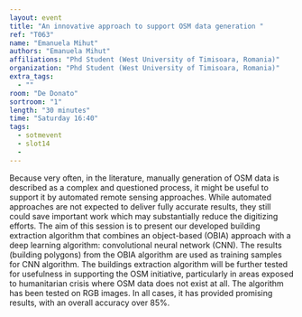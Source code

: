 ```yaml
---
layout: event
title: "An innovative approach to support OSM data generation "
ref: "T063"
name: "Emanuela Mihut"
authors: "Emanuela Mihut"
affiliations: "Phd Student (West University of Timisoara, Romania)"
organization: "Phd Student (West University of Timisoara, Romania)"
extra_tags:
  - ""
room: "De Donato"
sortroom: "1"
length: "30 minutes"
time: "Saturday 16:40"
tags:
  - sotmevent
  - slot14
  - 
---
```

Because very often, in the literature, manually generation of OSM data is described as a complex and questioned process, it might be useful to support it by automated remote sensing approaches. While automated approaches are not expected to deliver fully accurate results, they still could save important work which may substantially reduce the digitizing efforts. The aim of this session is to present our developed building extraction algorithm that combines an object-based (OBIA) approach with a deep learning algorithm: convolutional neural network (CNN). The results (building polygons) from the OBIA algorithm are used as training samples for CNN algorithm. The buildings extraction algorithm will be further tested for usefulness in supporting the OSM initiative, particularly in areas exposed to humanitarian crisis where OSM data does not exist at all. The algorithm has been tested on RGB images. In all cases, it has provided promising results, with an overall accuracy over 85%.